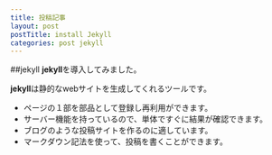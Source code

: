 ```yaml
---
title: 投稿記事
layout: post
postTitle: install Jekyll
categories: post jekyll
---
```

##jekyll
**jekyll**を導入してみました。

**jekyll**は静的なwebサイトを生成してくれるツールです。

* ページの１部を部品として登録し再利用ができます。
* サーバー機能を持っているので、単体ですぐに結果が確認できます。
* ブログのような投稿サイトを作るのに適しています。
* マークダウン記法を使って、投稿を書くことができます。
